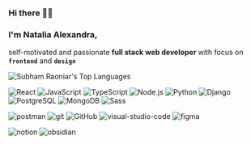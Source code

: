 ### Hi there 👋🙂

### I'm Natalia Alexandra,        
self-motivated and passionate **full stack web developer** with focus on **`frontend`**  and  **`design`**


<img alt="Subham Raoniar's Top Languages" src="https://github-readme-stats.vercel.app/api/top-langs/?username=versi-on&langs_count=8&count_private=true&layout=compact&theme=react&hide_border=true&bg_color=0D1117"  />


<!--
<br/>
 Technologie Stacks
-->

![React](https://img.shields.io/badge/-React-000?&logo=React)
![JavaScript](https://img.shields.io/badge/-JavaScript-000?&logo=JavaScript)
![TypeScript](https://img.shields.io/badge/-TypeScript-000?&logo=TypeScript)
![Node.js](https://img.shields.io/badge/-Node.js-000?&logo=node.js)
![Python](https://img.shields.io/badge/-Python-000?&logo=Python)
![Django](https://img.shields.io/badge/-Django-000?logo=Django)
![PostgreSQL](https://img.shields.io/badge/-PostgreSQL-000?logo=PostgreSQL)
![MongoDB](https://img.shields.io/badge/-MongoDB-000?logo=MongoDB)
![Sass](https://img.shields.io/badge/-Sass-000?logo=Sass)

![postman](https://img.shields.io/badge/-postman-000?logo=postman)
![git](https://img.shields.io/badge/-git-000?logo=git)
![GitHub](https://img.shields.io/badge/-GitHub-000?logo=GitHub)
![visual-studio-code](https://img.shields.io/badge/-VSCode-000?logo=visual-studio-code)
![figma](https://img.shields.io/badge/-figma-000?logo=figma)

![notion](https://img.shields.io/badge/-notion-000?logo=notion)
![obsidian](https://img.shields.io/badge/-obsidian-000?logo=obsidian)


<!--
### GitHub Activity

<img alt="Subham Raoniar's Activity Graph" src="https://activity-graph.herokuapp.com/graph?username=versi-on&bg_color=0D1117&color=5BCDEC&line=5BCDEC&point=FFFFFF&hide_border=true" />
-->

<!--
**versi-on/versi-on** is a ✨ _special_ ✨ repository because its `README.md` (this file) appears on your GitHub profile.

Here are some ideas to get you started:

- 🔭 I’m currently working on ...
- 🌱 I’m currently learning ...
- 👯 I’m looking to collaborate on ...
- 🤔 I’m looking for help with ...
- 💬 Ask me about ...
- 📫 How to reach me: ...
- 😄 Pronouns: ...
- ⚡ Fun fact: ...
-->
